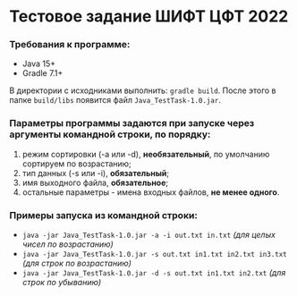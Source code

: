 # Тестовое задание ШИФТ ЦФТ 2022

### Требования к программе:
* Java 15+
* Gradle 7.1+

В директории с исходниками выполнить: `gradle build`. 
После этого в папке `build/libs` появится файл `Java_TestTask-1.0.jar`.

### Параметры программы задаются при запуске через аргументы командной строки, по порядку:
1. режим сортировки (-a или -d), __необязательный__, по умолчанию сортируем по возрастанию; 
2. тип данных (-s или -i), __обязательный__;
3. имя выходного файла, __обязательное__;
4. остальные параметры - имена входных файлов, __не менее одного__.

### Примеры запуска из командной строки:
* `java -jar Java_TestTask-1.0.jar -a -i out.txt in.txt` _(для целых чисел по возрастанию)_
* `java -jar Java_TestTask-1.0.jar -s out.txt in1.txt in2.txt in3.txt` _(для строк по возрастанию)_
* `java -jar Java_TestTask-1.0.jar -d -s out.txt in1.txt in2.txt` _(для строк по убыванию)_
